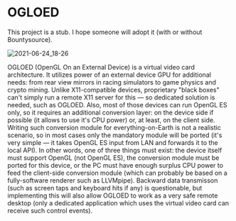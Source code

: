 # OGLOED

This project is a stub.
I hope someone will adopt it (with or without Bountysource).

![2021-06-24_18-26](https://user-images.githubusercontent.com/51802145/123311217-7262b380-d516-11eb-9463-ada867dd7785.png)

OGLOED (OpenGL On an External Device) is a virtual video card architecture. It utilizes power of an external device GPU for additional needs: from rear view mirrors in racing simulators to game physics and crypto mining.
Unlike X11-compatible devices, proprietary "black boxes" can't simply run a remote X11 server for this — so dedicated solution is needed, such as OGLOED. Also, most of those devices can run OpenGL ES only, so it requires an additional conversion layer: on the device side if possible (it allows to use it's CPU power) or, at least, on the client side. Writing such conversion module for everything-on-Earth is not a realistic scenario, so in most cases only the mandatory module will be ported (it's very simple — it takes OpenGL ES input from LAN and forwards it to the local API).
In other words, one of three things must exist: the device itself must support OpenGL (not OpenGL ES), the conversion module must be ported for this device, or the PC must have enough surplus CPU power to feed the client-side conversion module (which can probably be based on a fully-software renderer such as LLVMpipe).
Backward data transmisson (such as screen taps and keyboard hits if any) is questionable, but implementing this will also allow OGLOED to work as a very safe remote desktop (only a dedicated application which uses the virtual video card can receive such control events).
